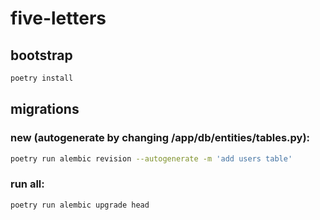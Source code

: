# five-letters

## bootstrap

```bash
poetry install
```

## migrations

### new (autogenerate by changing /app/db/entities/tables.py):

```bash
poetry run alembic revision --autogenerate -m 'add users table'
```

### run all:

```bash
poetry run alembic upgrade head
```
